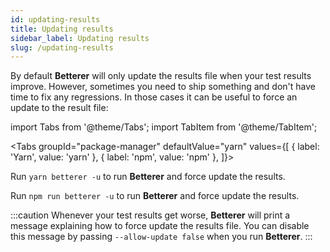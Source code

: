 ```yaml
---
id: updating-results
title: Updating results
sidebar_label: Updating results
slug: /updating-results
---
```


By default **Betterer** will only update the results file when your test results improve. However, sometimes you need to ship something and don't have time to fix any regressions. In those cases it can be useful to force an update to the result file:

import Tabs from '@theme/Tabs';
import TabItem from '@theme/TabItem';

<!-- prettier-ignore -->
<Tabs
  groupId="package-manager"
  defaultValue="yarn"
  values={[
    { label: 'Yarn', value: 'yarn' },
    { label: 'npm', value: 'npm' },
  ]}>
  <TabItem
    value="yarn">

Run `yarn betterer -u` to run **Betterer** and force update the results.

  </TabItem>
  <TabItem
    value="npm">

Run `npm run betterer -u` to run **Betterer** and force update the results.

  </TabItem>
</Tabs>

:::caution
Whenever your test results get worse, **Betterer** will print a message explaining how to force update the results file. You can disable this message by passing `--allow-update false` when you run **Betterer**.
:::
